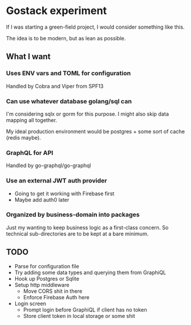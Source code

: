 # Gostack experiment
If I was starting a green-field project, I would consider something like this.

The idea is to be modern, but as lean as possible.

## What I want

### Uses ENV vars and TOML for configuration
Handled by Cobra and Viper from SPF13

### Can use whatever database golang/sql can
I'm considering sqlx or gorm for this purpose. I might also skip data mapping all together.

My ideal production environment would be postgres + some sort of cache (redis maybe).

### GraphQL for API
Handled by go-graphql/go-graphql

### Use an external JWT auth provider
- Going to get it working with Firebase first
- Maybe add auth0 later

### Organized by business-domain into packages
Just my wanting to keep business logic as a first-class concern. So technical sub-directories are to be kept at a bare minimum.

## TODO

- Parse for configuration file
- Try adding some data types and querying them from GraphiQL
- Hook up Postgres or Sqlite
- Setup http middleware
    - Move CORS shit in there
    - Enforce Firebase Auth here
- Login screen
    - Prompt login before GraphiQL if client has no token
    - Store client token in local storage or some shit